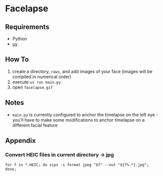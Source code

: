 # Facelapse

## Requirements
* Python
* [uv](https://docs.astral.sh/uv/getting-started/installation/)

## How To
1. create a directory, `raws`, and add images of your face (images will be compiled in numerical order)
2. execute `uv run main.py`
3. open `facelapse.gif`

## Notes
* `main.py` is currently configured to anchor the timelapse on the left eye - you'll have to make some modifications to anchor timelapse on a different facial feature

## Appendix

### Convert HEIC files in current directory -> jpg
```
for f in *.HEIC; do sips -s format jpeg "$f" --out "${f%.*}.jpg"; done;
```
